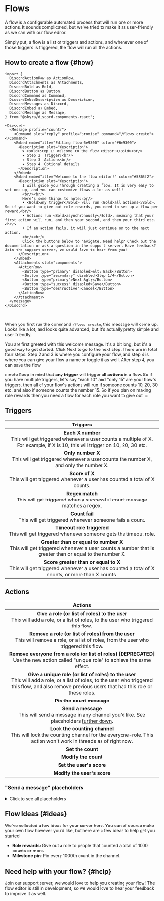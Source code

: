 # Flows

A flow is a configurable automated process that will run one or more actions. It sounds complicated, but we've tried to make it as user-friendly as we can with our flow editor.

Simply put, a flow is a list of triggers and actions, and whenever one of those triggers is triggered, the flow will run all the actions.


## How to create a flow {#how}

```mdx-code-block
import {
  DiscordActionRow as ActionRow,
  DiscordAttachments as Attachments,
  DiscordBold as Bold,
  DiscordButton as Button,
  DiscordCommand as Command,
  DiscordEmbedDescription as Description,
  DiscordMessages as Discord,
  DiscordEmbed as Embed,
  DiscordMessage as Message,
} from "@skyra/discord-components-react";

<Discord>
  <Message profile="countr">
    <Command slot="reply" profile="promise" command="/flows create"></Command>
    <Embed embedTitle="Editing flow 6e9300" color="#6e9300">
      <Description slot="description">
        🌀 <Bold>Step 1: Welcome to the flow editor!</Bold><br/>
        ✴️ Step 2: Triggers<br/>
        ✴️ Step 3: Actions<br/>
        ✴️ Step 4: Optional details
      </Description>
    </Embed>
    <Embed embedTitle="Welcome to the flow editor!" color="#5865f2">
      <Description slot="description">
        I will guide you through creating a flow. It is very easy to set one up, and you can customize flows a lot as well!
        <br/><br/>
        Here's some things to note:<br/>
        • <Bold>Any trigger</Bold> will run <Bold>all actions</Bold>. So if you want to give out role rewards, you need to set up a flow per reward.<br/>
        • Actions run <Bold>asynchronously</Bold>, meaning that your first action will run, and then your second, and then your third etc.<br/>
        • If an action fails, it will just continue on to the next action.
        <br/><br/>
        Click the buttons below to navigate. Need help? Check out the documentation or ask a question in the support server. Have feedback? Join the support server, we would love to hear from you!
      </Description>
    </Embed>
    <Attachments slot="components">
      <ActionRow>
        <Button type="primary" disabled>&lt; Back</Button>
        <Button type="secondary" disabled>Step 1/4</Button>
        <Button type="primary">Next &gt;</Button>
        <Button type="success" disabled>Save</Button>
        <Button type="destructive">Cancel</Button>
      </ActionRow>
    </Attachments>
  </Message>
</Discord>
```

<br/>

When you first run the command `/flows create`, this message will come up. Looks like a lot, and looks quite advanced, but it's actually pretty simple and user friendly.

You are first greeted with this welcome message. It's a bit long, but it's a good way to get started. Click Next to go to the next step. There are in total four steps. Step 2 and 3 is where you configure your flow, and step 4 is where you can give your flow a name or toggle it as well. After step 4, you can save the flow.

:::note
Keep in mind that **any trigger** will trigger **all actions** in a flow. So if you have multiple triggers, let's say "each 10" and "only 15" are your flow's triggers, then all of your flow's actions will run if someone counts 10, 20, 30 etc. and also if someone counts the number 15. So if you plan on making role rewards then you need a flow for each role you want to give out.
:::


## Triggers

| Triggers |
|:--------:|
| **Each X number**<br/>This will get triggered whenever a user counts a multiple of X. For example, if X is 10, this will trigger on 10, 20, 30 etc. |
| **Only number X**<br/>This will get triggered whenever a user counts the number X, and only the number X. |
| **Score of X**<br/>This will get triggered whenever a user has counted a total of X counts. |
| **Regex match**<br/>This will get triggered when a successful count message matches a regex. |
| **Count fail**<br/>This will get triggered whenever someone fails a count. |
| **Timeout role triggered**<br/>This will get triggered whenever someone gets the timeout role. |
| **Greater than or equal to number X**<br/>This will get triggered whenever a user counts a number that is greater than or equal to the number X. |
| **Score greater than or equal to X**<br/>This will get triggered whenever a user has counted a total of X counts, or more than X counts. |


## Actions

| Actions |
|:-------:|
| **Give a role (or list of roles) to the user**<br/>This will add a role, or a list of roles, to the user who triggered this flow. |
| **Remove a role (or list of roles) from the user**<br/>This will remove a role, or a list of roles, from the user who triggered this flow. |
| **Remove everyone from a role (or list of roles) [DEPRECATED]**<br/>Use the new action called "unique role" to achieve the same effect. |
| **Give a unique role (or list of roles) to the user**<br/>This will add a role, or a list of roles, to the user who triggered this flow, and also remove previous users that had this role or these roles. |
| **Pin the count message** |
| **Send a message**<br/>This will send a message in any channel you'd like. See placeholders [further down](#send-a-message-placeholders). |
| **Lock the counting channel**<br/>This will lock the counting channel for the everyone-role. This action won't work in threads as of right now. |
| **Set the count** |
| **Modify the count** |
| **Set the user's score** |
| **Modify the user's score** |


### "Send a message" placeholders

<details>
  <summary>Click to see all placeholders</summary>

  | Placeholder | Description                                           |
  |:-----------:|:------------------------------------------------------|
  | {count}     | The count that triggered this flow                  |
  | {mention}   | Mentions the user who triggered this flow           |
  | {tag}       | The tag of the user who triggered this flow         |
  | {username}  | The username of the user who triggered this flow    |
  | {nickname}  | The nickname of the user who triggered this flow    |
  | {everyone}  | Mentions the everyone-role                          |
  | {score}     | The new score of the user who triggered this flow   |
  | {content}   | The content of the message that triggered this flow |
</details>



## Flow Ideas {#ideas}

We've collected a few ideas for your server here. You can of course make your own flow however you'd like, but here are a few ideas to help get you started.

  * **Role rewards:** Give out a role to people that counted a total of 1000 counts or more.
  * **Milestone pin:** Pin every 1000th count in the channel.


## Need help with your flow? {#help}

Join our support server, we would love to help you creating your flow! The flow editor is still in development, so we would love to hear your feedback to improve it as well.
